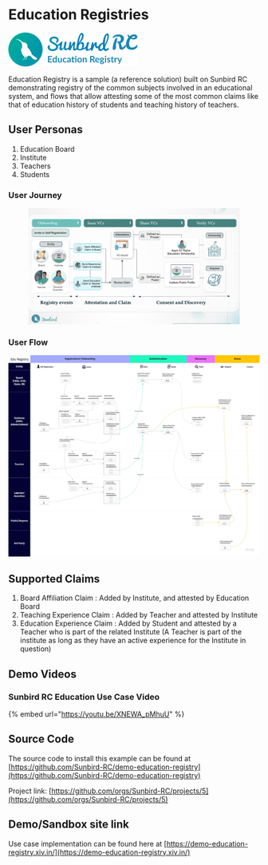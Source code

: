 # Education Registries

![](<../../.gitbook/assets/image (1) (1) (3).png>)

Education Registry is a sample (a reference solution) built on Sunbird RC demonstrating registry of the common subjects involved in an educational system, and flows that allow attesting some of the most common claims like that of education history of students and teaching history of teachers.

## User Personas

1. Education Board
2. Institute
3. Teachers
4. Students

### User Journey

<figure><img src="../../.gitbook/assets/Screenshot 2022-11-08 at 11.51.42 AM.png" alt=""><figcaption></figcaption></figure>

### User Flow

![](<../../.gitbook/assets/NDEAR - User Flow for Demo (1).jpeg>)

## Supported Claims

1. Board Affiliation Claim : Added by Institute, and attested by Education Board
2. Teaching Experience Claim : Added by Teacher and attested by Institute
3. Education Experience Claim : Added by Student and attested by a Teacher who is part of the related Institute (A Teacher is part of the institute as long as they have an active experience for the Institute in question)

## Demo Videos

### Sunbird RC Education Use Case Video



{% embed url="https://youtu.be/XNEWA_pMhuU" %}

## Source Code

The source code to install this example can be found at [https://github.com/Sunbird-RC/demo-education-registry](https://github.com/Sunbird-RC/demo-education-registry)

Project link: [https://github.com/orgs/Sunbird-RC/projects/5](https://github.com/orgs/Sunbird-RC/projects/5)

## Demo/Sandbox site link

Use case implementation can be found here at [https://demo-education-registry.xiv.in/](https://demo-education-registry.xiv.in/)
